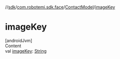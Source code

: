 //[sdk](../../../index.md)/[com.robotemi.sdk.face](../index.md)/[ContactModel](index.md)/[imageKey](image-key.md)



# imageKey  
[androidJvm]  
Content  
val [imageKey](image-key.md): [String](https://kotlinlang.org/api/latest/jvm/stdlib/kotlin/-string/index.html)  




